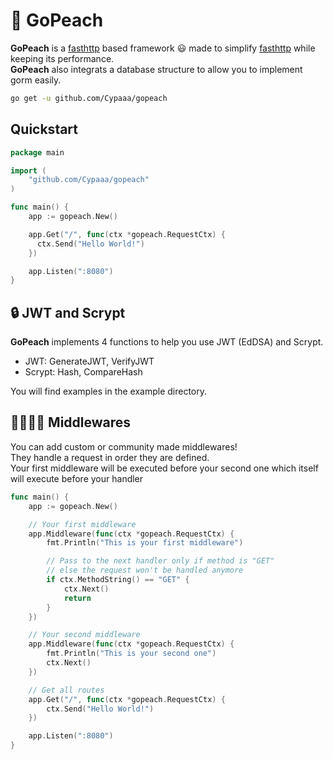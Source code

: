 # 🍑 GoPeach

**GoPeach** is a [fasthttp](github.com/valyala/fasthttp) based framework 😃 made to simplify [fasthttp](github.com/valyala/fasthttp) while keeping its performance.  
**GoPeach** also integrats a database structure to allow you to implement gorm easily.

```bash
go get -u github.com/Cypaaa/gopeach
```

## Quickstart

```go
package main

import (
    "github.com/Cypaaa/gopeach"
)

func main() {
    app := gopeach.New()

    app.Get("/", func(ctx *gopeach.RequestCtx) {
      ctx.Send("Hello World!")
    })

    app.Listen(":8080")
}
```

## 🔒 JWT and Scrypt

**GoPeach** implements 4 functions to help you use JWT (EdDSA) and Scrypt.  

- JWT: GenerateJWT, VerifyJWT 
- Scrypt: Hash, CompareHash

You will find examples in the example directory.

## 👨‍💻👩‍💻 Middlewares

You can add custom or community made middlewares!  
They handle a request in order they are defined.  
Your first middleware will be executed before your second one which itself will execute before your handler

```go
func main() {
    app := gopeach.New()

    // Your first middleware
    app.Middleware(func(ctx *gopeach.RequestCtx) {
        fmt.Println("This is your first middleware")

        // Pass to the next handler only if method is "GET"
        // else the request won't be handled anymore
        if ctx.MethodString() == "GET" {
            ctx.Next()
            return
        }
    })

    // Your second middleware
    app.Middleware(func(ctx *gopeach.RequestCtx) {
        fmt.Println("This is your second one")
        ctx.Next()
    })

    // Get all routes
    app.Get("/", func(ctx *gopeach.RequestCtx) {
        ctx.Send("Hello World!")
    })

    app.Listen(":8080")
}
```
